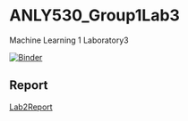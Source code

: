 # ANLY530_Group1Lab3
Machine Learning 1 Laboratory3

[![Binder](https://mybinder.org/badge_logo.svg)](https://mybinder.org/v2/gh/outcastgeek/ANLY530_Group1Lab3.git/master)

## Report

[Lab2Report](https://htmlpreview.github.io/?https://raw.githubusercontent.com/outcastgeek/ANLY530_Group1Lab3/master/Laboratory3.html)
